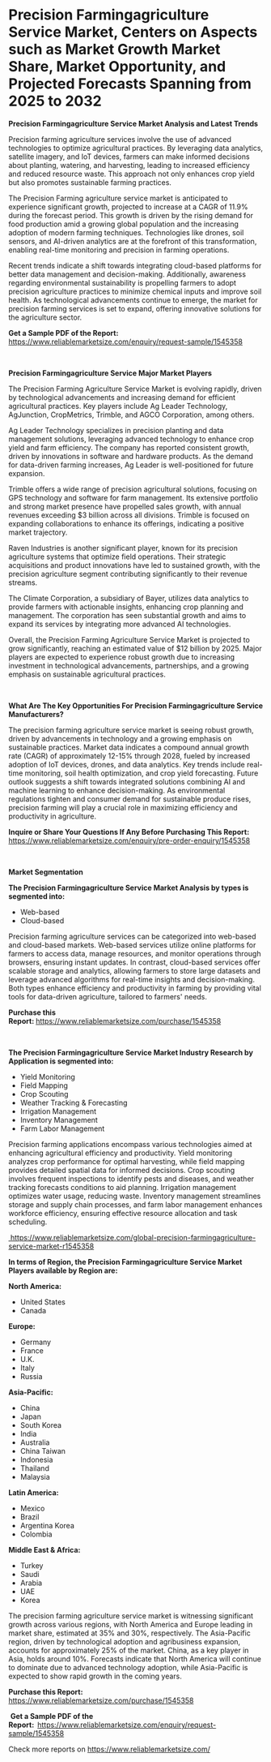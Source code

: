 <p><h1>Precision Farmingagriculture Service Market, Centers on Aspects such as Market Growth Market Share, Market Opportunity, and Projected Forecasts Spanning from 2025 to 2032</h1></p><p><strong>Precision Farmingagriculture Service Market Analysis and Latest Trends</strong></p>
<p><p>Precision farming agriculture services involve the use of advanced technologies to optimize agricultural practices. By leveraging data analytics, satellite imagery, and IoT devices, farmers can make informed decisions about planting, watering, and harvesting, leading to increased efficiency and reduced resource waste. This approach not only enhances crop yield but also promotes sustainable farming practices.</p><p>The Precision Farming agriculture service market is anticipated to experience significant growth, projected to increase at a CAGR of 11.9% during the forecast period. This growth is driven by the rising demand for food production amid a growing global population and the increasing adoption of modern farming techniques. Technologies like drones, soil sensors, and AI-driven analytics are at the forefront of this transformation, enabling real-time monitoring and precision in farming operations.</p><p>Recent trends indicate a shift towards integrating cloud-based platforms for better data management and decision-making. Additionally, awareness regarding environmental sustainability is propelling farmers to adopt precision agriculture practices to minimize chemical inputs and improve soil health. As technological advancements continue to emerge, the market for precision farming services is set to expand, offering innovative solutions for the agriculture sector.</p></p>
<p><strong>Get a Sample PDF of the Report:&nbsp;</strong> <a href="https://www.reliablemarketsize.com/enquiry/request-sample/1545358?utm_campaign=2003&utm_medium=2&utm_source=Github&utm_content=ia&utm_term=11032025&utm_id=precision-farmingagriculture-service">https://www.reliablemarketsize.com/enquiry/request-sample/1545358</a></p>
<p>&nbsp;</p>
<p><strong>Precision Farmingagriculture Service Major Market Players</strong></p>
<p><p>The Precision Farming Agriculture Service Market is evolving rapidly, driven by technological advancements and increasing demand for efficient agricultural practices. Key players include Ag Leader Technology, AgJunction, CropMetrics, Trimble, and AGCO Corporation, among others.</p><p>Ag Leader Technology specializes in precision planting and data management solutions, leveraging advanced technology to enhance crop yield and farm efficiency. The company has reported consistent growth, driven by innovations in software and hardware products. As the demand for data-driven farming increases, Ag Leader is well-positioned for future expansion.</p><p>Trimble offers a wide range of precision agricultural solutions, focusing on GPS technology and software for farm management. Its extensive portfolio and strong market presence have propelled sales growth, with annual revenues exceeding $3 billion across all divisions. Trimble is focused on expanding collaborations to enhance its offerings, indicating a positive market trajectory.</p><p>Raven Industries is another significant player, known for its precision agriculture systems that optimize field operations. Their strategic acquisitions and product innovations have led to sustained growth, with the precision agriculture segment contributing significantly to their revenue streams.</p><p>The Climate Corporation, a subsidiary of Bayer, utilizes data analytics to provide farmers with actionable insights, enhancing crop planning and management. The corporation has seen substantial growth and aims to expand its services by integrating more advanced AI technologies.</p><p>Overall, the Precision Farming Agriculture Service Market is projected to grow significantly, reaching an estimated value of $12 billion by 2025. Major players are expected to experience robust growth due to increasing investment in technological advancements, partnerships, and a growing emphasis on sustainable agricultural practices.</p></p>
<p>&nbsp;</p>
<p><strong>What Are The Key Opportunities For Precision Farmingagriculture Service Manufacturers?</strong></p>
<p><p>The precision farming agriculture service market is seeing robust growth, driven by advancements in technology and a growing emphasis on sustainable practices. Market data indicates a compound annual growth rate (CAGR) of approximately 12-15% through 2028, fueled by increased adoption of IoT devices, drones, and data analytics. Key trends include real-time monitoring, soil health optimization, and crop yield forecasting. Future outlook suggests a shift towards integrated solutions combining AI and machine learning to enhance decision-making. As environmental regulations tighten and consumer demand for sustainable produce rises, precision farming will play a crucial role in maximizing efficiency and productivity in agriculture.</p></p>
<p><strong>Inquire or Share Your Questions If Any Before Purchasing This Report:</strong> <a href="https://www.reliablemarketsize.com/enquiry/pre-order-enquiry/1545358?utm_campaign=2003&utm_medium=2&utm_source=Github&utm_content=ia&utm_term=11032025&utm_id=precision-farmingagriculture-service">https://www.reliablemarketsize.com/enquiry/pre-order-enquiry/1545358</a></p>
<p>&nbsp;</p>
<p><strong>Market Segmentation</strong></p>
<p><strong>The Precision Farmingagriculture Service Market Analysis by types is segmented into:</strong></p>
<p><ul><li>Web-based</li><li>Cloud-based</li></ul></p>
<p><p>Precision farming agriculture services can be categorized into web-based and cloud-based markets. Web-based services utilize online platforms for farmers to access data, manage resources, and monitor operations through browsers, ensuring instant updates. In contrast, cloud-based services offer scalable storage and analytics, allowing farmers to store large datasets and leverage advanced algorithms for real-time insights and decision-making. Both types enhance efficiency and productivity in farming by providing vital tools for data-driven agriculture, tailored to farmers' needs.</p></p>
<p><strong>Purchase this Report:&nbsp;</strong><a href="https://www.reliablemarketsize.com/purchase/1545358?utm_campaign=2003&utm_medium=2&utm_source=Github&utm_content=ia&utm_term=11032025&utm_id=precision-farmingagriculture-service">https://www.reliablemarketsize.com/purchase/1545358</a></p>
<p>&nbsp;</p>
<p><strong>The Precision Farmingagriculture Service Market Industry Research by Application is segmented into:</strong></p>
<p><ul><li>Yield Monitoring</li><li>Field Mapping</li><li>Crop Scouting</li><li>Weather Tracking & Forecasting</li><li>Irrigation Management</li><li>Inventory Management</li><li>Farm Labor Management</li></ul></p>
<p><p>Precision farming applications encompass various technologies aimed at enhancing agricultural efficiency and productivity. Yield monitoring analyzes crop performance for optimal harvesting, while field mapping provides detailed spatial data for informed decisions. Crop scouting involves frequent inspections to identify pests and diseases, and weather tracking forecasts conditions to aid planning. Irrigation management optimizes water usage, reducing waste. Inventory management streamlines storage and supply chain processes, and farm labor management enhances workforce efficiency, ensuring effective resource allocation and task scheduling.</p></p>
<p><a href="https://www.reliablemarketsize.com/global-precision-farmingagriculture-service-market-r1545358?utm_campaign=2003&utm_medium=2&utm_source=Github&utm_content=ia&utm_term=11032025&utm_id=precision-farmingagriculture-service">&nbsp;https://www.reliablemarketsize.com/global-precision-farmingagriculture-service-market-r1545358</a></p>
<p><strong>In terms of Region, the Precision Farmingagriculture Service Market Players available by Region are:</strong></p>
<p>
    <p> <strong> North America: </strong>
        <ul>
            <li>United States</li>
            <li>Canada</li>
        </ul>
        </p> 
    <p> <strong> Europe: </strong>
        <ul>
            <li>Germany</li>
            <li>France</li>
            <li>U.K.</li>
            <li>Italy</li>
            <li>Russia</li>
        </ul>
        </p> 
    <p> <strong> Asia-Pacific: </strong>
        <ul>
            <li>China</li>
            <li>Japan</li>
            <li>South Korea</li>
            <li>India</li>
            <li>Australia</li>
            <li>China Taiwan</li>
            <li>Indonesia</li>
            <li>Thailand</li>
            <li>Malaysia</li>
        </ul>
        </p> 
    <p> <strong> Latin America: </strong>
        <ul>
            <li>Mexico</li>
            <li>Brazil</li>
            <li>Argentina Korea</li>
            <li>Colombia</li>
        </ul>
        </p> 
    <p> <strong> Middle East & Africa: </strong>
        <ul>
            <li>Turkey</li>
            <li>Saudi</li>
            <li>Arabia</li>
            <li>UAE</li>
            <li>Korea</li>
        </ul>
    </p>
    </p>
<p><p>The precision farming agriculture service market is witnessing significant growth across various regions, with North America and Europe leading in market share, estimated at 35% and 30%, respectively. The Asia-Pacific region, driven by technological adoption and agribusiness expansion, accounts for approximately 25% of the market. China, as a key player in Asia, holds around 10%. Forecasts indicate that North America will continue to dominate due to advanced technology adoption, while Asia-Pacific is expected to show rapid growth in the coming years.</p></p>
<p><strong>Purchase this Report: </strong><a href="https://www.reliablemarketsize.com/purchase/1545358?utm_campaign=2003&utm_medium=2&utm_source=Github&utm_content=ia&utm_term=11032025&utm_id=precision-farmingagriculture-service">https://www.reliablemarketsize.com/purchase/1545358</a></p>
<p>&nbsp;<strong>Get a Sample PDF of the Report:&nbsp;&nbsp;</strong><a href="https://www.reliablemarketsize.com/enquiry/request-sample/1545358?utm_campaign=2003&utm_medium=2&utm_source=Github&utm_content=ia&utm_term=11032025&utm_id=precision-farmingagriculture-service">https://www.reliablemarketsize.com/enquiry/request-sample/1545358</a></p>
<p><strong></strong></p>
<p>Check more reports on <a href="https://www.reliablemarketsize.com/?utm_campaign=2003&utm_medium=2&utm_source=Github&utm_content=ia&utm_term=11032025&utm_id=precision-farmingagriculture-service">https://www.reliablemarketsize.com/</a></p>